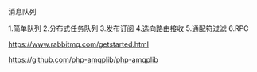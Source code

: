 消息队列

1.简单队列
2.分布式任务队列
3.发布订阅
4.选向路由接收
5.通配符过滤
6.RPC

https://www.rabbitmq.com/getstarted.html

https://github.com/php-amqplib/php-amqplib


